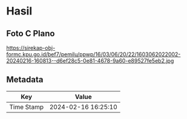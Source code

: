 # Hasil

## Foto C Plano

https://sirekap-obj-formc.kpu.go.id/bef7/pemilu/ppwp/16/03/06/20/22/1603062022002-20240216-160813--d6ef28c5-0e81-4678-9a60-e89527fe5eb2.jpg


## Metadata

| Key        | Value               |
| ---------- | ------------------- |
| Time Stamp | 2024-02-16 16:25:10 |



